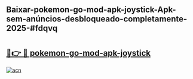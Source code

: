## Baixar-pokemon-go-mod-apk-joystick-Apk-sem-anúncios-desbloqueado-completamente-2025-#fdqvq

# <h2><a href="https://ainizakaria.my?title=pokemon-go-mod-apk-joystick&ref=22M">🔗👉 🔴 pokemon-go-mod-apk-joystick</a></h2>

[![acn](https://github.com/user-attachments/assets/0f9c940e-d8b0-45ae-aac7-cd30a18b3e1c)](https://ainizakaria.my?title=pokemon-go-mod-apk-joystick&ref=22M)

